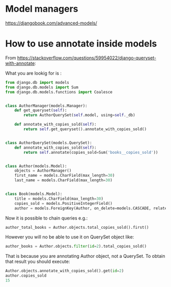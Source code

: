 # Model managers

https://djangobook.com/advanced-models/


# How to use annotate inside models

From https://stackoverflow.com/questions/59954022/django-queryset-with-annotate:

What you are lookig for is :
```python
from django.db import models
from django.db.models import Sum
from django.db.models.functions import Coalesce


class AuthorManager(models.Manager):
    def get_queryset(self):
        return AuthorQuerySet(self.model, using=self._db)

    def annotate_with_copies_sold(self):
        return self.get_queryset().annotate_with_copies_sold()


class AuthorQuerySet(models.QuerySet):
    def annotate_with_copies_sold(self):
        return self.annotate(copies_sold=Sum('books__copies_sold'))


class Author(models.Model):
    objects = AuthorManager()
    first_name = models.CharField(max_length=30)
    last_name = models.CharField(max_length=30)


class Book(models.Model):
    title = models.CharField(max_length=30)
    copies_sold = models.PositiveIntegerField()
    author = models.ForeignKey(Author, on_delete=models.CASCADE, related_name='books')
```

Now it is possible to chain queries e.g.:
```python
author_total_books = Author.objects.total_copies_sold().first()
```
However you will no be able to use it on QuerySet object like:

```python
author_books = Author.objects.filter(id=2).total_copies_sold()
```
That is because you are annotating Author object, not a QuerySet. To obtain that result you should execute:

```python
Author.objects.annotate_with_copies_sold().get(id=2)
author.copies_sold 
15
```